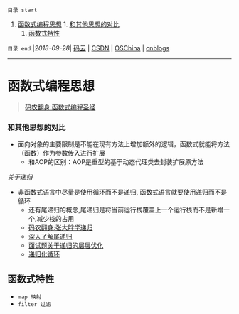 `目录 start`
 
1. [函数式编程思想](#函数式编程思想)
        1. [和其他思想的对比](#和其他思想的对比)
    1. [函数式特性](#函数式特性)

`目录 end` |_2018-09-28_| [码云](https://gitee.com/gin9) | [CSDN](http://blog.csdn.net/kcp606) | [OSChina](https://my.oschina.net/kcp1104) | [cnblogs](http://www.cnblogs.com/kuangcp)
****************************************
# 函数式编程思想
> [码农翻身:函数式编程圣经](http://mp.weixin.qq.com/s/0gErQ3tjDLZuD1bYOhi0mQ)

### 和其他思想的对比

- 面向对象的主要限制是不能在现有方法上增加额外的逻辑，函数式就能将方法（函数）作为参数传入进行扩展
    - 和AOP的区别：AOP是重型的基于动态代理类去封装扩展原方法

_关于递归_
- 非函数式语言中尽量是使用循环而不是递归, 函数式语言就要使用递归而不是循环 
    - 还有尾递归的概念,尾递归是将当前运行栈覆盖上一个运行栈而不是新增一个,减少栈的占用
    - [码农翻身:张大胖学递归](http://mp.weixin.qq.com/s/YpG9TvTCBus2FK6LbArvvw)
    - [深入了解尾递归](https://segmentfault.com/a/1190000007641519)
    - [面试题关于递归的层层优化](https://zhuanlan.zhihu.com/p/24283256)
    - [递归化循环](http://www.cnblogs.com/JeffreyZhao/archive/2009/04/01/tail-recursion-explanation.html)

## 函数式特性
- `map 映射`
- `filter 过滤`
